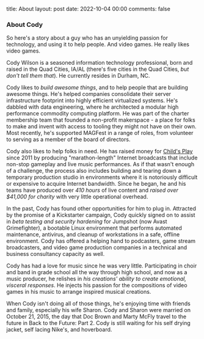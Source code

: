 title: About
layout: post
date: 2022-10-04 00:00
comments: false

### About Cody

So here's a story about a guy who has an unyielding passion for technology, and using it to help people. And video games. He really likes video games. 

Cody Wilson is a seasoned information technology professional, born and raised in the Quad Cities, IA/AL (there's five cities in the Quad Cities, _but don't tell them that_). He currently resides in Durham, NC. 

Cody likes to *build awesome things*, and to help people that are building awesome things. He's helped companies consolidate their server infrastructure footprint into highly efficient virtualized systems. He's dabbled with data engineering, where he architected a modular high performance commodity computing platform. He was part of the charter membership team that founded a non-profit makerspace - a place for folks to make and invent with access to tooling they might not have on their own. Most recently, he's supported MAGFest in a range of roles, from volunteer to serving as a member of the board of directors.

Cody also likes to help folks in need. He has raised money for [Child's Play](https://childsplaycharity.org) since 2011 by producing "marathon-length" Internet broadcasts that include non-stop gameplay and live music performances. As if that wasn't enough of a challenge, the process also includes building and tearing down a temporary production studio in environments where it is notoriously difficult or expensive to acquire Internet bandwidth. Since he began, he and his teams have produced over *410 hours* of live content and *raised over $41,000 for charity* with very little operational overhead.

In the past, Cody has found other opportunities for him to plug in. Attracted by the promise of a Kickstarter campaign, Cody quickly signed on to assist in *beta testing and security hardening* for Jumpshot (now Avast Grimefighter), a bootable Linux environment that performs automated maintenance, antivirus, and cleanup of workstations in a safe, offline environment. Cody has offered a helping hand to podcasters, game stream broadcasters, and video game production companies in a technical and business consultancy capacity as well.

Cody has had a love for music since he was very little. Participating in choir and band in grade school all the way through high school, and now as a music producer, he relishes in *his creations' ability to create emotional, visceral responses*. He injects his passion for the compositions of video games in his music to arrange inspired musical creations.

When Cody isn't doing all of those things, he's enjoying time with friends and family, especially his wife Sharon. Cody and Sharon were married on October 21, 2015, the day that Doc Brown and Marty McFly travel to the future in Back to the Future: Part 2. Cody is still waiting for his self drying jacket, self lacing Nike's, and hoverboard.